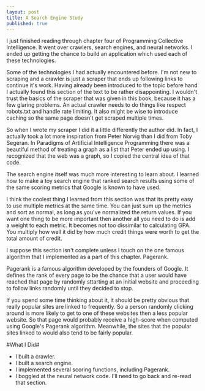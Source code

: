 ```yaml
---
layout: post
title: A Search Engine Study
published: true
---
```

I just finished reading through chapter four of Programming Collective Intelligence. It went over crawlers, search engines, and neural networks. I ended up getting the chance to build an application which used each of these technologies.

Some of the technologies I had actually encountered before. I'm not new to scraping and a crawler is just a scraper that ends up following links to continue it's work. Having already been introduced to the topic before hand I actually found this section of the text to be rather disappointing. I wouldn't trust the basics of the scraper that was given in this book, because it has a few glaring problems. An actual crawler needs to do things like respect robots.txt and handle rate limiting. It also might be wise to introduce caching so the same page doesn't get scraped multiple times.

So when I wrote my scraper I did it a little differently the author did. In fact, I actually took a lot more inspiration from Peter Norvig than I did from Toby Segeran. In Paradigms of Artificial Intelligence Programming there was a beautiful method of treating a graph as a list that Peter ended up using. I recognized that the web was a graph, so I copied the central idea of that code.

The search engine itself was much more interesting to learn about. I learned how to make a toy search engine that ranked search results using some of the same scoring metrics that Google is known to have used.

I think the coolest thing I learned from this section was that its pretty easy to use multiple metrics at the same time. You can just sum up the metrics and sort as normal, as long as you've normalized the return values. If you want one thing to be more important then another all you need to do is add a weight to each metric. It becomes not too dissimilar to calculating GPA. You multiply how well it did by how much credit things were worth to get the total amount of credit.

I suppose this section isn't complete unless I touch on the one famous algorithm that I implemented as a part of this chapter. Pagerank.

Pagerank is a famous algorithm developed by the founders of Google. It defines the rank of every page to be the chance that a user would have reached that page by randomly sttarting at an initial website and proceeding to follow links randomly until they decided to stop.

If you spend some time thinking about it, it should be pretty obvious that really popular sites are linked to frequently. So a person randomly clicking around is more likely to get to one of these websites then a less popular website. So that page would probably receive a high-score when computed using Google's Pagerank algorithm. Meanwhile, the sites that the popular sites linked to would also tend to be fairly popular.

#What I Did#

- I built a crawler.
- I built a search engine.
- I implemented several scoring functions, including Pagerank.
- I boggled at the neural network code. I'll need to go back and re-read that section.